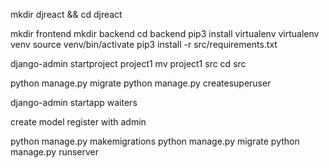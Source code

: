 mkdir djreact && cd djreact

mkdir frontend
mkdir backend
cd backend
pip3 install virtualenv
virtualenv venv
source venv/bin/activate
pip3 install -r src/requirements.txt

django-admin startproject project1
mv project1 src
cd src



python manage.py migrate
python manage.py createsuperuser

django-admin startapp waiters

create model
register with admin

python manage.py makemigrations
python manage.py migrate
python manage.py runserver

